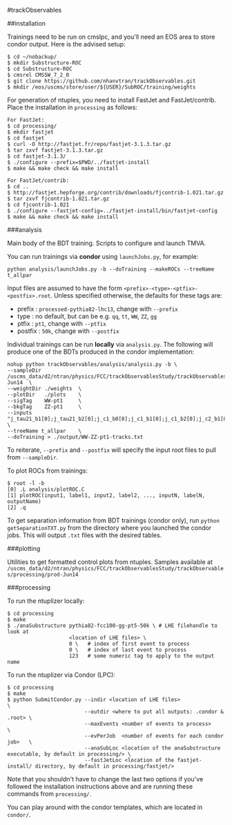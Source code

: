 #trackObservables


##installation

Trainings need to be run on cmslpc, and you'll need an EOS area to store condor output. Here is the advised setup:

```
$ cd ~/nobackup/
$ mkdir Substructure-ROC
$ cd Substructure-ROC
$ cmsrel CMSSW_7_2_0
$ git clone https://github.com/nhanvtran/trackObservables.git
$ mkdir /eos/uscms/store/user/${USER}/SubROC/training/weights
```

For generation of ntuples, you need to install FastJet and FastJet/contrib. Place the installation in `processing` as follows:

```
For FastJet:
$ cd processing/
$ mkdir fastjet
$ cd fastjet
$ curl -O http://fastjet.fr/repo/fastjet-3.1.3.tar.gz 
$ tar zxvf fastjet-3.1.3.tar.gz
$ cd fastjet-3.1.3/
$ ./configure --prefix=$PWD/../fastjet-install
$ make && make check && make install

For FastJet/contrib:
$ cd ..
$ http://fastjet.hepforge.org/contrib/downloads/fjcontrib-1.021.tar.gz
$ tar zxvf fjcontrib-1.021.tar.gz
$ cd fjcontrib-1.021
$ ./configure --fastjet-config=../fastjet-install/bin/fastjet-config
$ make && make check && make install
```

###analysis

Main body of the BDT training. Scripts to configure and launch TMVA.

You can run trainings via **condor** using `launchJobs.py`, for example:

```
python analysis/launchJobs.py -b --doTraining --makeROCs --treeName t_allpar
```

Input files are assumed to have the form `<prefix>-<type>-<ptfix>-<postfix>.root`. Unless specified otherwise, the defaults for these tags are:

 - prefix : `processed-pythia82-lhc13`, change with `--prefix`
 - type : no default, but can be e.g. `qq`, `tt`, `WW`, `ZZ`, `gg`
 - ptfix : `pt1`, change with `--ptfix`
 - postfix : `50k`, change with `--postfix`

Individual trainings can be run **locally** via `analysis.py`. The following will produce one of the BDTs produced in the condor implementation:

```
nohup python trackObservables/analysis/analysis.py -b \
--sampleDir /uscms_data/d2/ntran/physics/FCC/trackObservablesStudy/trackObservables/processing/prod-Jun14  \
--weightDir ./weights  \
--plotDir   ./plots    \
--sigTag    WW-pt1     \
--bkgTag    ZZ-pt1     \
--inputs    "j_tau21_b1[0];j_tau21_b2[0];j_c1_b0[0];j_c1_b1[0];j_c1_b2[0];j_c2_b1[0];j_c2_b2[0];j_d2_b1[0];j_d2_b2[0];j_mass_trim[0]*j_ptfrac[0];j_mass_mmdt[0]*j_ptfrac[0];j_mass_prun[0]*j_ptfrac[0];j_mass_sdb2[0]*j_ptfrac[0];j_mass_sdm1[0]*j_ptfrac[0];j_mass[0]*j_ptfrac[0]" \
--treeName t_allpar    \
--doTraining > ./output/WW-ZZ-pt1-tracks.txt
```

To reiterate, `--prefix` and `--postfix` will specify the input root files to pull from `--sampleDir`.


To plot ROCs from trainings:

```
$ root -l -b
[0] .L analysis/plotROC.C
[1] plotROC(input1, label1, input2, label2, ..., inputN, labelN, outputName) 
[2] .q
```

To get separation information from BDT trainings (condor only), run `python getSeparationTXT.py` from the directory where you launched the condor jobs. This will output `.txt` files with the desired tables. 

###plotting

Utilities to get formatted control plots from ntuples. Samples available at `/uscms_data/d2/ntran/physics/FCC/trackObservablesStudy/trackObservables/processing/prod-Jun14 `

###processing

To run the ntuplizer locally:

```
$ cd processing
$ make
$ ./anaSubstructure pythia82-fcc100-gg-pt5-50k \ # LHE filehandle to look at
                    <location of LHE files> \ 
                    0 \   # index of first event to process
                    0 \   # index of last event to process 
                    123   # some numeric tag to apply to the output name
```

To run the ntuplizer via Condor (LPC):

```
$ cd processing
$ make
$ python SubmitCondor.py --indir <location of LHE files>                      \
                         --outdir <where to put all outputs: .condor & .root> \
                         --maxEvents <number of events to process>            \
                         --evPerJob  <number of events for each condor job>   \
                         --anaSubLoc <location of the anaSubstructure executable, by default in processing/> \
                         --fastJetLoc <location of the fastjet-install/ directory, by default in processing/fastjet/>
```

Note that you shouldn't have to change the last two options if you've followed the installation instructions above and are running these commands from `processing/`.

You can play around with the condor templates, which are located in `condor/`.
